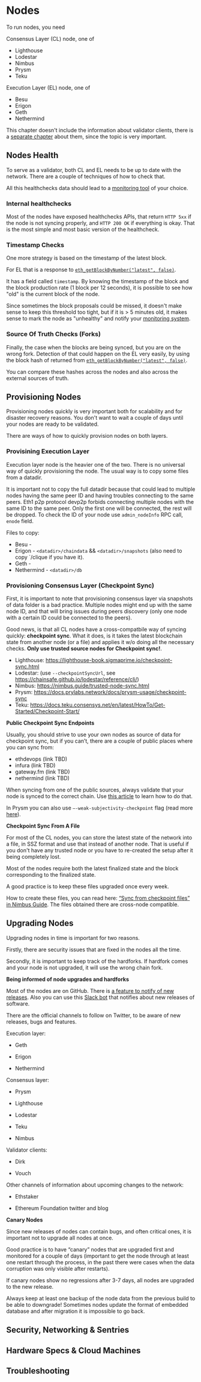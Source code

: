 # Nodes

To run nodes, you need 

Consensus Layer (CL) node, one of

* Lighthouse
* Lodestar
* Nimbus
* Prysm
* Teku

Execution Layer (EL) node, one of

* Besu
* Erigon
* Geth
* Nethermind

This chapter doesn't include the information about validator clients, there is
a [separate chapter](validator-clients.md) about them, since the topic is very important.

## Nodes Health

To serve as a validator, both CL and EL needs to be up to date with the
network. There are a couple of techniques of how to check that.

All this healthchecks data should lead to a [monitoring tool](monitoring.md) of your choice.

### Internal healthchecks

Most of the nodes have exposed healthchecks APIs, that return `HTTP 5xx` if the node
is not syncing properly, and `HTTP 200 OK` if everything is okay. That is the most simple
and most basic version of the healthcheck.

### Timestamp Checks

One more strategy is based on the timestamp of the latest block.

For EL that is a response to [`eth_getBlockByNumber("latest", false)`](https://docs.gateway.fm/v/api-docs/ethereum/eth_getblockbynumber).

It has a field called `timestamp`. By knowing the timestamp of the block and the block production rate (1 block per 12 seconds), it is
possible to see how "old" is the current block of the node.

Since sometimes the block proposals could be missed, it doesn't make sense to
keep this threshold too tight, but if it is > 5 minutes old, it makes sense to
mark the node as "unhealthy" and notify your [monitoring
system](monitoring.md).

### Source Of Truth Checks (Forks)

Finally, the case when the blocks are being synced, but you are on the wrong
fork. Detection of that could happen on the EL very easily, by using the block
hash of returned from [`eth_getBlockByNumber("latest", false)`](https://docs.gateway.fm/v/api-docs/ethereum/eth_getblockbynumber).

You can compare these hashes across the nodes and also across the external
sources of truth.

## Provisioning Nodes

Provisioning nodes quickly is very important both for scalability and for
disaster recovery reasons. You don't want to wait a couple of days until your
nodes are ready to be validated.

There are ways of how to quickly provision nodes on both layers.

### Provisining Execution Layer

Execution layer node is the heavier one of the two. There is no universal way
of quickly provisioning the node. The usual way is to copy some files from a datadir.

It is important not to copy the full datadir because that could lead to multiple
nodes having the same peer ID and having troubles connecting to the same peers.
Eth1 p2p protocol devp2p forbids connecting multiple nodes with the same ID to
the same peer. Only the first one will be connected, the rest will be dropped.
To check the ID of your node use `admin_nodeInfo` RPC call, `enode` field.

Files to copy:
* Besu - <TBD>
* Erigon - `<datadir>/chaindata` && `<datadir>/snapshots` (also need to copy `<datadir>/clique if you have it).
* Geth - <TBD>
* Nethermind - `<datadir>/db`

### Provisioning Consensus Layer (Checkpoint Sync)

First, it is important to note that provisioning consensus layer via snapshots
of data folder is a bad practice. Multiple nodes might end up with the same
node ID, and that will bring issues during peers discovery (only one node with
a certain ID could be connected to the peers).

Good news, is that all CL nodes have a cross-compatbile way of syncing quickly:
**checkpoint sync**. What it does, is it takes the latest blockchain state from
another node (or a file) and applies it w/o doing all the necessary checks.
**Only use trusted source nodes for Checkpoint sync!**.

* Lighthouse: https://lighthouse-book.sigmaprime.io/checkpoint-sync.html
* Lodestar: (use `--checkpointSyncUrl`, see https://chainsafe.github.io/lodestar/reference/cli/)
* Nimbus: https://nimbus.guide/trusted-node-sync.html
* Prysm: https://docs.prylabs.network/docs/prysm-usage/checkpoint-sync
* Teku: https://docs.teku.consensys.net/en/latest/HowTo/Get-Started/Checkpoint-Start/

**Public Checkpoint Sync Endpoints**

Usually, you should strive to use your own nodes as source of data for checkpoint sync, but if you can’t, there are a couple of public places where you can sync from:

* ethdevops (link TBD)
* infura (link TBD)
* gateway.fm (link TBD)
* nethermind (link TBD)

When syncing from one of the public sources, always validate that your node is synced to the correct chain. Use [this article](https://notes.ethereum.org/@launchpad/checkpoint-sync#Step-4) to learn how to do that.

In Prysm you can also use `—-weak-subjectivity-checkpoint` flag (read more [here](https://docs.prylabs.network/docs/prysm-usage/parameters)).


**Checkpoint Sync From A File**

For most of the CL nodes, you can store the latest state of the network into
a file, in SSZ format and use that instead of another node. That is useful if
you don't have any trusted node or you have to re-created the setup after it
being completely lost.

Most of the nodes require both the latest finalized state and the block corresponding to the finalized state.

A good practice is to keep these files upgraded once every week.

How to create these files, you can read here: [“Sync from checkpoint files” in Nimbus Guide](https://nimbus.guide/trusted-node-sync.html#sync-from-checkpoint-files). The files obtained there are cross-node compatible.

## Upgrading Nodes

Upgrading nodes in time is important for two reasons.

Firstly, there are security issues that are fixed in the nodes all the time.

Secondly, it is important to keep track of the hardforks. If hardfork comes and your node is not upgraded, it will use the wrong chain fork.

**Being informed of node upgrades and hardforks**

Most of the nodes are on GitHub. There is [a feature to notify of new releases](https://docs.github.com/en/account-and-profile/managing-subscriptions-and-notifications-on-github/managing-subscriptions-for-activity-on-github/viewing-your-subscriptions). Also you can use this [Slack bot](https://github.com/nightskylark/github-releases-slack-notifier) that notifies about new releases of software.

There are the official channels to follow on Twitter, to be aware of new releases, bugs and features.

Execution layer: 

* Geth

* Erigon

* Nethermind 

Consensus layer:

* Prysm

* Lighthouse

* Lodestar  

* Teku

* Nimbus

Validator clients:

* Dirk

* Vouch


Other channels of information about upcoming changes to the network:

* Ethstaker

* Ethereum Foundation twitter and blog


**Canary Nodes** 

Since new releases of nodes can contain bugs, and often critical ones, it is important not to upgrade all nodes at once. 

Good practice is to have “canary” nodes that are upgraded first and monitored for a couple of days (important to get the node through at least one restart through the process, in the past there were cases when the data corruption was only visible after restarts).

If canary nodes show no regressions after 3-7 days, all nodes are upgraded to the new release.

Always keep at least one backup of the node data from the previous build to be able to downgrade! Sometimes nodes update the format of embedded database and after migration it is impossible to go back.

## Security, Networking & Sentries

## Hardware Specs & Cloud Machines

## Troubleshooting
